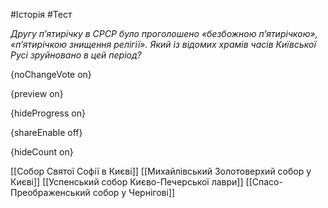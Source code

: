 #Історія #Тест

*Другу п’ятирічку в СРСР було проголошено «безбожною п’ятирічкою»,  «п’ятирічкою знищення релігії». Який із відомих храмів часів  Київської Русі зруйновано в цей період?*

{noChangeVote on}

{preview on}

{hideProgress on}

{shareEnable off}

{hideCount on}

[[Собор Святої Софії в Києві]]
[[Михайлівський Золотоверхий собор у Києві]]
[[Успенський собор Києво-Печерської лаври]]
[[Спасо-Преображенський собор у Чернігові]]
